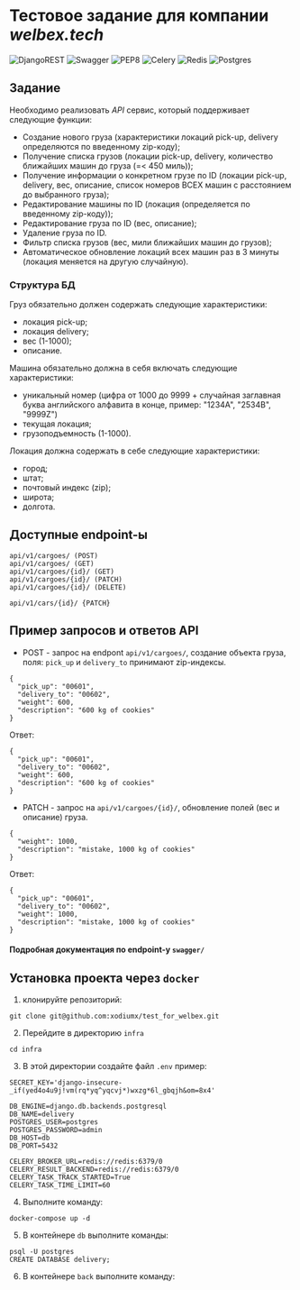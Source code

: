 # Тестовое задание для компании *welbex.tech*

![DjangoREST](https://img.shields.io/badge/DJANGO-REST-000000?style=for-the-badge&logo=django&logoColor=white&color=3F888F&labelColor=black) ![Swagger](https://img.shields.io/badge/swagger-000000?style=for-the-badge&logo=python&logoColor=white) ![PEP8](https://img.shields.io/badge/pep8-000000?style=for-the-badge&logo=python&logoColor=white) ![Celery](https://img.shields.io/badge/celery-3F888F?style=for-the-badge&logo=python&logoColor=white) ![Redis](https://img.shields.io/badge/redis-3F888F?style=for-the-badge&logo=redis&logoColor=white) ![Postgres](https://img.shields.io/badge/postgresql-3F888F?style=for-the-badge&logo=postgresql&logoColor=white)

## Задание

Необходимо реализовать *API* сервис, который поддерживает следующие функции:
- Создание нового груза (характеристики локаций pick-up, delivery определяются по введенному zip-коду);
- Получение списка грузов (локации pick-up, delivery, количество ближайших машин до груза (=< 450 миль));
- Получение информации о конкретном грузе по ID (локации pick-up, delivery, вес, описание, список номеров ВСЕХ машин с расстоянием до выбранного груза);
- Редактирование машины по ID (локация (определяется по введенному zip-коду));
- Редактирование груза по ID (вес, описание);
- Удаление груза по ID.
- Фильтр списка грузов (вес, мили ближайших машин до грузов);
- Автоматическое обновление локаций всех машин раз в 3 минуты (локация меняется на другую случайную).

### Структура БД

Груз обязательно должен содержать следующие характеристики:
- локация pick-up;
- локация delivery;
- вес (1-1000);
- описание.

Машина обязательно должна в себя включать следующие характеристики:
- уникальный номер (цифра от 1000 до 9999 + случайная заглавная буква английского алфавита в конце, пример: "1234A", "2534B", "9999Z")
- текущая локация;
- грузоподъемность (1-1000).

Локация должна содержать в себе следующие характеристики:
- город;
- штат;
- почтовый индекс (zip);
- широта;
- долгота.

## Доступные endpoint-ы
```
api/v1/cargoes/ (POST)
api/v1/cargoes/ (GET)
api/v1/cargoes/{id}/ (GET)
api/v1/cargoes/{id}/ (PATCH)
api/v1/cargoes/{id}/ (DELETE)

api/v1/cars/{id}/ {PATCH}
```

## Пример запросов и ответов API
- POST - запрос на endpont `api/v1/cargoes/`, создание объекта груза, поля: `pick_up` и `delivery_to` принимают zip-индексы.
```
{
  "pick_up": "00601",
  "delivery_to": "00602",
  "weight": 600,
  "description": "600 kg of cookies"
}
```
Ответ:
```
{
  "pick_up": "00601",
  "delivery_to": "00602",
  "weight": 600,
  "description": "600 kg of cookies"
}
```
- PATCH - запрос на `api/v1/cargoes/{id}/`, обновление полей (вес и описание) груза.
```
{
  "weight": 1000,
  "description": "mistake, 1000 kg of cookies"
}
```
Ответ:
```
{
  "pick_up": "00601",
  "delivery_to": "00602",
  "weight": 1000,
  "description": "mistake, 1000 kg of cookies"
}
```
#### Подробная документация по endpoint-y `swagger/`

## Установка проекта через `docker`

1. клонируйте репозиторий:
```
git clone git@github.com:xodiumx/test_for_welbex.git
```
2. Перейдите в директорию `infra`
```
cd infra
```
3. В этой директории создайте файл `.env` пример:
```
SECRET_KEY='django-insecure-_if(yed4o4u9j!vm(rq*yq^yqcvj*)wxzg*6l_gbqjh&om=8x4'

DB_ENGINE=django.db.backends.postgresql
DB_NAME=delivery
POSTGRES_USER=postgres
POSTGRES_PASSWORD=admin
DB_HOST=db
DB_PORT=5432

CELERY_BROKER_URL=redis://redis:6379/0
CELERY_RESULT_BACKEND=redis://redis:6379/0
CELERY_TASK_TRACK_STARTED=True
CELERY_TASK_TIME_LIMIT=60
```
4. Выполните команду:
```
docker-compose up -d
```
5. В контейнере `db` выполните команды:
```
psql -U postgres
CREATE DATABASE delivery;
```
6. В контейнере `back` выполните команду:
